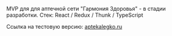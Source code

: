MVP для для аптечной сети "Гармония Здоровья" - в стадии разработки.
Стек: React / Redux / Thunk / TypeScript

Ссылка на тестовую версию: [aptekalegko.ru](http://aptekalegko.ru/)